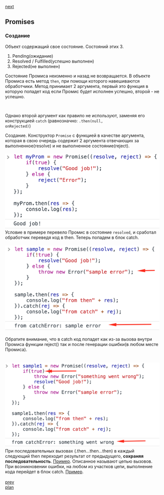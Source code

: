 <a href="05.md">next</a>

<h2>Promises</h2>

<h3>Создание</h3>

<div>
Объект содержащий свое состояние.
Состояний этих 3.
<ol>
<li>
Pending(ожидание)
</li>
<li>
Resolved / Fulfilled(успешно выполнен)
</li>
<li>
Rejected(не выполнен)
</li>
</ol>

Состояние Промиса неизменно и назад не возвращается.
В объекте Промиса есть метод <code>then</code>, при помощи которого
навешиваются обработчики. Метод принимает 2 аргумента, первый это
функция в которую попадет код если Промис будет исполнен успешно,
второй - не успешно.

<br/>

Однако второй аргумент как правило не используют, заменяя его
конструкцией <code>catch</code> (равнозначно: <code>.then(null, onRejected)</code>)

</div>

<div>
Создание.
Конструктор <code>Promise</code> с функцией в качестве аргумента, которая
в свою очередь содержит 2 аргумента отвечающих за выполненное(resolve)
и не выполненное состояние(reject).
</div>

<div>
<br/>
<img src="./media/04-1.png">
</div>

<div>
Условие в примере перевело Промис в состояние <code>resolved</code>, и сработал
обработчик переведя код в then. Теперь попадем в блок catch.
</div>

<div>
<br/>
<img src="./media/04-2.png">
</div>

<br/>
<div>
Обратите внимание, что в catch код попадет как из-за вызова 
  внутри Промиса функции reject() так и после генерации ошибки(в любом месте Промиса).
</div>
<br/>

<div>
<br/>
<img src="./media/04-3.png">
</div>

<div>
При последовательных вызовах (.then…then…then) в каждый следующий then переходит результат от предыдущего,
<strong>сохраняя последовательность</strong>. <a href="https://codepen.io/paawel/pen/yrNwVx?editors=0012">Пример</a>.
Описанное называют цепью вызовов. При возникновении ошибки, на любом из участков цепи, выполнение
кода перейдет в блок catch. <a href="https://codepen.io/paawel/pen/XQbGLJ?editors=0011">Пример</a>.
</div>

<br/>
<a href="02.md">prev</a>
<br/>
<a href="00.md">plan</a>

